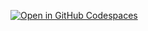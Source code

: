 [![Open in GitHub Codespaces](https://github.com/codespaces/badge.svg)](https://github.com/codespaces/new?hide_repo_select=true&ref=main&repo=867621226&skip_quickstart=true)